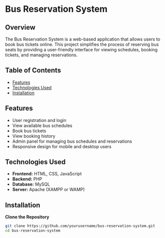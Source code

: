 # Bus Reservation System

## Overview
The Bus Reservation System is a web-based application that allows users to book bus tickets online. This project simplifies the process of reserving bus seats by providing a user-friendly interface for viewing schedules, booking tickets, and managing reservations.

## Table of Contents
- [Features](#features)
- [Technologies Used](#technologies-used)
- [Installation](#installation)

## Features
- User registration and login
- View available bus schedules
- Book bus tickets
- View booking history
- Admin panel for managing bus schedules and reservations
- Responsive design for mobile and desktop users

## Technologies Used
- **Frontend:** HTML, CSS, JavaScript
- **Backend:** PHP
- **Database:** MySQL
- **Server:** Apache (XAMPP or WAMP)

## Installation

 **Clone the Repository**
   ```bash
   git clone https://github.com/yourusername/bus-reservation-system.git
   cd bus-reservation-system
